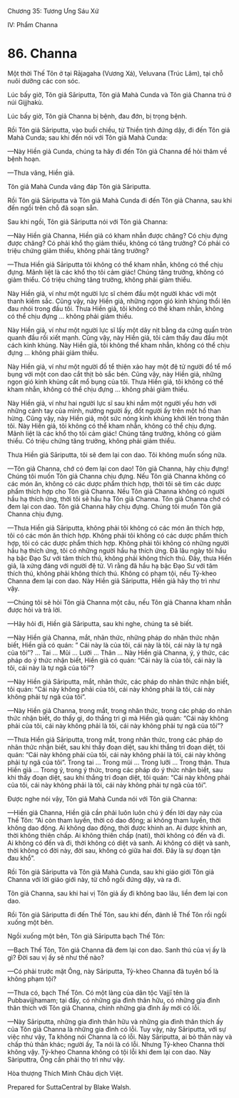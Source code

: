  

Chương 35: Tương Ưng Sáu Xứ

IV: Phẩm Channa

# 86\. Channa

Một thời Thế Tôn ở tại Rājagaha (Vương Xá), Veluvana (Trúc Lâm), tại chỗ nuôi dưỡng các con sóc.

Lúc bấy giờ, Tôn giả Sāriputta, Tôn giả Mahà Cunda và Tôn giả Channa trú ở núi Gijjhakù.

Lúc bấy giờ, Tôn giả Channa bị bệnh, đau đớn, bị trọng bệnh.

Rồi Tôn giả Sāriputta, vào buổi chiều, từ Thiền tịnh đứng dậy, đi đến Tôn giả Mahà Cunda; sau khi đến nói với Tôn giả Mahà Cunda:

—Này Hiền giả Cunda, chúng ta hãy đi đến Tôn giả Channa để hỏi thăm về bệnh hoạn.

—Thưa vâng, Hiền giả.

Tôn giả Mahà Cunda vâng đáp Tôn giả Sāriputta.

Rồi Tôn giả Sāriputta và Tôn giả Mahà Cunda đi đến Tôn giả Channa, sau khi đến ngồi trên chỗ đã soạn sẵn.

Sau khi ngồi, Tôn giả Sāriputta nói với Tôn giả Channa:

—Này Hiền giả Channa, Hiền giả có kham nhẫn được chăng? Có chịu đựng được chăng? Có phải khổ thọ giảm thiểu, không có tăng trưởng? Có phải có triệu chứng giảm thiểu, không phải tăng trưởng?

—Thưa Hiền giả Sāriputta tôi không có thể kham nhẫn, không có thể chịu đựng. Mãnh liệt là các khổ thọ tôi cảm giác! Chúng tăng trưởng, không có giảm thiểu. Có triệu chứng tăng trưởng, không phải giảm thiểu.

Này Hiền giả, ví như một người lực sĩ chém đầu một người khác với một thanh kiếm sắc. Cũng vậy, này Hiền giả, những ngọn gió kinh khủng thổi lên đau nhói trong đầu tôi. Thưa Hiền giả, tôi không có thể kham nhẫn, không có thể chịu đựng … không phải giảm thiểu.

Này Hiền giả, ví như một người lực sĩ lấy một dây nịt bằng da cứng quấn tròn quanh đầu rồi xiết mạnh. Cũng vậy, này Hiền giả, tôi cảm thấy đau đầu một cách kinh khủng. Này Hiền giả, tôi không thể kham nhẫn, không có thể chịu đựng … không phải giảm thiểu.

Này Hiền giả, ví như một người đồ tể thiện xảo hay một đệ tử người đồ tể mổ bụng với một con dao cắt thịt bò sắc bén. Cũng vậy, này Hiền giả, những ngọn gió kinh khủng cắt mổ bụng của tôi. Thưa Hiền giả, tôi không có thể kham nhẫn, không có thể chịu đựng … không phải giảm thiểu.

Này Hiền giả, ví như hai người lực sĩ sau khi nắm một người yếu hơn với những cánh tay của mình, nướng người ấy, đốt người ấy trên một hố than hừng. Cũng vậy, này Hiền giả, một sức nóng kinh khủng khởi lên trong thân tôi. Này Hiền giả, tôi không có thể kham nhẫn, không có thể chịu đựng. Mãnh liệt là các khổ thọ tôi cảm giác! Chúng tăng trưởng, không có giảm thiểu. Có triệu chứng tăng trưởng, không phải giảm thiểu.

Thưa Hiền giả Sāriputta, tôi sẽ đem lại con dao. Tôi không muốn sống nữa.

—Tôn giả Channa, chớ có đem lại con dao! Tôn giả Channa, hãy chịu đựng! Chúng tôi muốn Tôn giả Channa chịu đựng. Nếu Tôn giả Channa không có các món ăn, không có các dược phẩm thích hợp, thời tôi sẽ tìm các dược phẩm thích hợp cho Tôn giả Channa. Nếu Tôn giả Channa không có người hầu hạ thích ứng, thời tôi sẽ hầu hạ Tôn giả Channa. Tôn giả Channa chớ có đem lại con dao. Tôn giả Channa hãy chịu đựng. Chúng tôi muốn Tôn giả Channa chịu đựng.

—Thưa Hiền giả Sāriputta, không phải tôi không có các món ăn thích hợp, tôi có các món ăn thích hợp. Không phải tôi không có các dược phẩm thích hợp, tôi có các dược phẩm thích hợp. Không phải tôi không có những người hầu hạ thích ứng, tôi có những người hầu hạ thích ứng. Ðã lâu ngày tôi hầu hạ bậc Ðạo Sư với tâm thích thú, không phải không thích thú. Ðây, thưa Hiền giả, là xứng đáng với người đệ tử. Vì rằng đã hầu hạ bậc Ðạo Sư với tâm thích thú, không phải không thích thú. Không có phạm tội, nếu Tỷ-kheo Channa đem lại con dao. Này Hiền giả Sāriputta, Hiền giả hãy thọ trì như vậy.

—Chúng tôi sẽ hỏi Tôn giả Channa một câu, nếu Tôn giả Channa kham nhẫn được hỏi và trả lời.

—Hãy hỏi đi, Hiền giả Sāriputta, sau khi nghe, chúng ta sẽ biết.

—Này Hiền giả Channa, mắt, nhãn thức, những pháp do nhãn thức nhận biết, Hiền giả có quán: ” Cái này là của tôi, cái này là tôi, cái này là tự ngã của tôi”? … Tai … Mũi … Lưỡi … Thân … Này Hiền giả Channa, ý, ý thức, các pháp do ý thức nhận biết, Hiền giả có quán: “Cái này là của tôi, cái này là tôi, cái này là tự ngã của tôi”?

—Này Hiền giả Sāriputta, mắt, nhãn thức, các pháp do nhãn thức nhận biết, tôi quán: “Cái này không phải của tôi, cái này không phải là tôi, cái này không phải tự ngã của tôi”.

—Này Hiền giả Channa, trong mắt, trong nhãn thức, trong các pháp do nhãn thức nhận biết, do thấy gì, do thắng tri gì mà Hiền giả quán: “Cái này không phải của tôi, cái này không phải là tôi, cái này không phải tự ngã của tôi”?

—Thưa Hiền giả Sāriputta, trong mắt, trong nhãn thức, trong các pháp do nhãn thức nhận biết, sau khi thấy đoạn diệt, sau khi thắng tri đoạn diệt, tôi quán: “Cái này không phải của tôi, cái này không phải là tôi, cái này không phải tự ngã của tôi”. Trong tai … Trong mũi … Trong lưỡi … Trong thân. Thưa Hiền giả … Trong ý, trong ý thức, trong các pháp do ý thức nhận biết, sau khi thấy đoạn diệt, sau khi thắng tri đoạn diệt, tôi quán: “Cái này không phải của tôi, cái này không phải là tôi, cái này không phải tự ngã của tôi”.

Ðược nghe nói vậy, Tôn giả Mahà Cunda nói với Tôn giả Channa:

—Hiền giả Channa, Hiền giả cần phải luôn luôn chú ý đến lời dạy này của Thế Tôn: “Ai còn tham luyến, thời có dao động; ai không tham luyến, thời không dao động. Ai không dao động, thời được khinh an. Ai được khinh an, thời không thiên chấp. Ai không thiên chấp (nati), thời không có đến và đi. Ai không có đến và đi, thời không có diệt và sanh. Ai không có diệt và sanh, thời không có đời này, đời sau, không có giữa hai đời. Ðây là sự đoạn tận đau khổ”.

Rồi Tôn giả Sāriputta và Tôn giả Mahà Cunda, sau khi giáo giới Tôn giả Channa với lời giáo giới này, từ chỗ ngồi đứng dậy, và ra đi.

Tôn giả Channa, sau khi hai vị Tôn giả ấy đi không bao lâu, liền đem lại con dao.

Rồi Tôn giả Sāriputta đi đến Thế Tôn, sau khi đến, đảnh lễ Thế Tôn rồi ngồi xuống một bên.

Ngồi xuống một bên, Tôn giả Sāriputta bạch Thế Tôn:

—Bạch Thế Tôn, Tôn giả Channa đã đem lại con dao. Sanh thú của vị ấy là gì? Ðời sau vị ấy sẽ như thế nào?

—Có phải trước mặt Ông, này Sāriputta, Tỷ-kheo Channa đã tuyên bố là không phạm tội?

—Thưa có, bạch Thế Tôn. Có một làng của dân tộc Vajjī tên là Pubbavijjhamam; tại đấy, có những gia đình thân hữu, có những gia đình thân thích với Tôn giả Channa, chính những gia đình ấy mới có lỗi.

—Này Sāriputta, những gia đình thân hữu và những gia đình thân thích ấy của Tôn giả Channa là những gia đình có lỗi. Tuy vậy, này Sāriputta, với sự việc như vậy, Ta không nói Channa là có lỗi. Này Sāriputta, ai bỏ thân này và chấp thủ thân khác; người ấy, Ta nói là có lỗi. Nhưng Tỷ-kheo Channa thời không vậy. Tỷ-kheo Channa không có tội lỗi khi đem lại con dao. Này Sàriputtra, Ông cần phải thọ trì như vậy.

Hòa thượng Thích Minh Châu dịch Việt.

Prepared for SuttaCentral by Blake Walsh.
